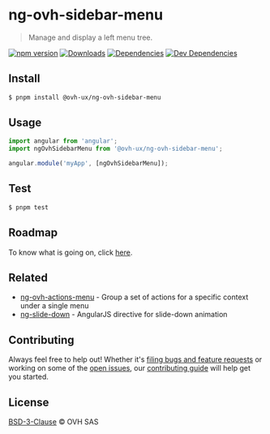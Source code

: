 # ng-ovh-sidebar-menu

> Manage and display a left menu tree.

[![npm version](https://badgen.net/npm/v/@ovh-ux/ng-ovh-sidebar-menu)](https://www.npmjs.com/package/@ovh-ux/ng-ovh-sidebar-menu) [![Downloads](https://badgen.net/npm/dt/@ovh-ux/ng-ovh-sidebar-menu)](https://npmjs.com/package/@ovh-ux/ng-ovh-sidebar-menu) [![Dependencies](https://badgen.net/david/dep/ovh/manager/packages/components/ng-ovh-sidebar-menu)](https://npmjs.com/package/@ovh-ux/ng-ovh-sidebar-menu?activeTab=dependencies) [![Dev Dependencies](https://badgen.net/david/dev/ovh/manager/packages/components/ng-ovh-sidebar-menu)](https://npmjs.com/package/@ovh-ux/ng-ovh-sidebar-menu?activeTab=dependencies)

## Install

```sh
$ pnpm install @ovh-ux/ng-ovh-sidebar-menu
```

## Usage

```js
import angular from 'angular';
import ngOvhSidebarMenu from '@ovh-ux/ng-ovh-sidebar-menu';

angular.module('myApp', [ngOvhSidebarMenu]);
```

## Test

```sh
$ pnpm test
```

## Roadmap

To know what is going on, click [here](./ROADMAP.md).

## Related

- [ng-ovh-actions-menu](https://github.com/ovh/manager/tree/master/packages/components/ng-ovh-actions-menu) - Group a set of actions for a specific context under a single menu
- [ng-slide-down](https://github.com/TheRusskiy/ng-slide-down) - AngularJS directive for slide-down animation

## Contributing

Always feel free to help out! Whether it's [filing bugs and feature requests](https://github.com/ovh/manager/issues/new) or working on some of the [open issues](https://github.com/ovh/manager/issues), our [contributing guide](https://github.com/ovh/manager/blob/master/CONTRIBUTING.md) will help get you started.

## License

[BSD-3-Clause](LICENSE) © OVH SAS

